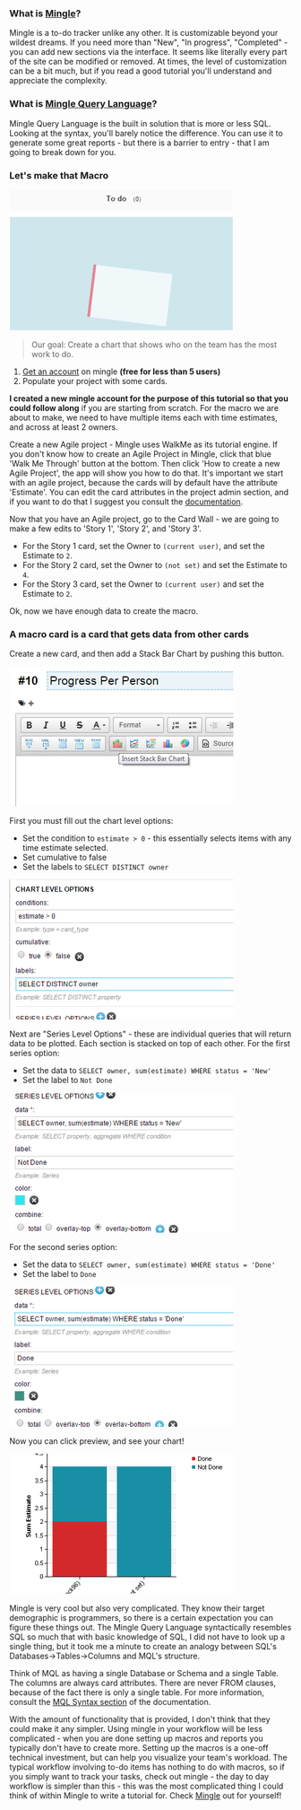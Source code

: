 ### What is [Mingle](www.thoughtworks.com/mingle/)?

Mingle is a to-do tracker unlike any other. It is customizable beyond your wildest dreams. If you need more than "New", "In progress", "Completed" - you can add new sections via the interface. It seems like literally every part of the site can be modified or removed. At times, the level of customization can be a bit much, but if you read a good tutorial you'll understand and appreciate the complexity.

### What is [Mingle Query Language](http://www.thoughtworks.com/mingle/docs/macro_and_mql_guide.html)?

Mingle Query Language is the built in solution that is more or less SQL. Looking at the syntax, you'll barely notice the difference. You can use it to generate some great reports - but there is a barrier to entry - that I am going to break down for you.

### Let's make that Macro

![picture add item](https://raw.githubusercontent.com/juliusakula/mingle-tutorial/master/images/add%20item.png)

> Our goal: Create a chart that shows who on the team has the most work to do.

1. [Get an account](http://www.thoughtworks.com/mingle/pricing/) on mingle **(free for less than 5 users)**
2. Populate your project with some cards.

**I created a new mingle account for the purpose of this tutorial so that you could follow along** if you are starting from scratch. For the macro we are about to make, we need to have multiple items each with time estimates, and across at least 2 owners. 

Create a new Agile project - Mingle uses WalkMe as its tutorial engine. If you don't know how to create an Agile Project in Mingle, click that blue 'Walk Me Through' button at the bottom. Then click 'How to create a new Agile Project', the app will show you how to do that. It's important we start with an agile project, because the cards will by default have the attribute 'Estimate'. You can edit the card attributes in the project admin section, and if you want to do that I suggest you consult the [documentation](http://www.thoughtworks.com/mingle/docs/mingle_api.html).

Now that you have an Agile project, go to the Card Wall - we are going to make a few edits to 'Story 1', 'Story 2', and 'Story 3'. 

* For the Story 1 card, set the Owner to `(current user)`, and set the Estimate to `2`.
* For the Story 2 card, set the Owner to `(not set)` and set the Estimate to `4`.
* For the Story 3 card, set the Owner to `(current user)` and set the Estimate to `2`.

Ok, now we have enough data to create the macro.

### A macro card is a card that gets data from other cards

Create a new card, and then add a Stack Bar Chart by pushing this button.

![picture insert stack bar](https://raw.githubusercontent.com/juliusakula/mingle-tutorial/master/images/insert%20stack%20bar.png)

First you must fill out the chart level options:

* Set the condition to `estimate > 0` - this essentially selects items with any time estimate selected.
* Set cumulative to false
* Set the labels to `SELECT DISTINCT owner`

![chart level options](https://raw.githubusercontent.com/juliusakula/mingle-tutorial/master/images/chart%20level%20options.png)

Next are "Series Level Options" - these are individual queries that will return data to be plotted. Each section is stacked on top of each other. For the first series option:

* Set the data to `SELECT owner, sum(estimate) WHERE status = 'New'`
* Set the label to `Not Done`

![picture series level 1](https://raw.githubusercontent.com/juliusakula/mingle-tutorial/master/images/series%20level%20options1.png)

For the second series option:

* Set the data to `SELECT owner, sum(estimate) WHERE status = 'Done'`
* Set the label to `Done`

![picture series level 2](https://raw.githubusercontent.com/juliusakula/mingle-tutorial/master/images/series%20level%20options2.png)

Now you  can click preview, and see your chart!

![picture chart preview](https://raw.githubusercontent.com/juliusakula/mingle-tutorial/master/images/final%20chart.png)

Mingle is very cool but also very complicated. They know their target demographic is programmers, so there is a certain expectation you can figure these things out. The Mingle Query Language syntactically resembles SQL so much that with basic knowledge of SQL, I did not have to look up a single thing, but it took me a minute to create an analogy between SQL's Databases->Tables->Columns and MQL's structure.

Think of MQL as having a single Database or Schema and a single Table. The columns are always card attributes. There are never FROM clauses, because of the fact there is only a single table. For more information, consult the [MQL Syntax section](http://www.thoughtworks.com/mingle/docs/mql_reference.html) of the documentation.

With the amount of functionality that is provided, I don't think that they could make it any simpler. Using mingle in your workflow will be less complicated - when you are done setting up macros and reports you typically don't have to create more. Setting up the macros is a one-off technical investment, but can help you visualize your team's workload. The typical workflow involving to-do items has nothing to do with macros, so if you simply want to track your tasks, check out mingle - the day to day workflow is simpler than this - this was the most complicated thing I could think of within Mingle to write a tutorial for. Check [Mingle](www.thoughtworks.com/mingle/) out for yourself!